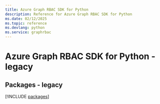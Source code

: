 ```yaml
---
title: Azure Graph RBAC SDK for Python
description: Reference for Azure Graph RBAC SDK for Python
ms.date: 02/12/2025
ms.topic: reference
ms.devlang: python
ms.service: graphrbac
---
```

# Azure Graph RBAC SDK for Python - legacy
## Packages - legacy
[!INCLUDE [packages](graph-rbac-index.md)]
